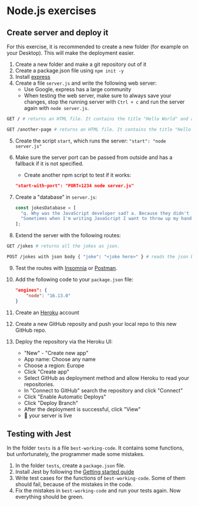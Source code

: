 # Node.js exercises

## Create server and deploy it

For this exercise, it is recommended to create a new folder (for example on your Desktop). This will make the deployment easier.

1. Create a new folder and make a git repository out of it
2. Create a package.json file using `npm init -y`
3. Install [express](https://www.npmjs.com/package/express)
4. Create a file `server.js` and write the following web server:
   - Use Google, express has a large community
   - When testing the web server, make sure to always save your changes, stop the running server with `Ctrl + c` and run the server again with `node server.js`.

```bash
GET / # returns an HTML file. It contains the title "Hello World" and a link to /another-page

GET /another-page # returns an HTML file. It contains the title "Hello Again" and a link to the home page (/).
```

5. Create the script `start`, which runs the server: `"start": "node server.js"`
6. Make sure the server port can be passed from outside and has a fallback if it is not specified.

   - Create another npm script to test if it works:

   ```json
   "start-with-port": "PORT=1234 node server.js"
   ```

7. Create a "database" in `server.js`:
   ```js
   const jokesDatabase = [
     "q. Why was the JavaScript developer sad? a. Because they didn't Node how to Express himself",
     "Sometimes when I'm writing JavaScript I want to throw up my hands and say 'this is bullshit!' but I can never remember what 'this' refers to.",
   ];
   ```
8. Extend the server with the following routes:

```bash
GET /jokes # returns all the jokes as json.

POST /jokes with json body { "joke": "<joke here>" } # reads the json body and adds the joke to the jokesDatabase. Remember to add the body parser.
```

9. Test the routes with [Insomnia](https://insomnia.rest/download) or [Postman](https://www.postman.com/downloads/).

10. Add the following code to your `package.json` file:

    ```json
    "engines": {
        "node": "16.13.0"
    }
    ```

11. Create an [Heroku](https://www.heroku.com/) account

12. Create a new GitHub reposity and push your local repo to this new GitHub repo.

13. Deploy the repository via the Heroku UI:
    - "New" - "Create new app"
    - App name: Choose any name
    - Choose a region: Europe
    - Click "Create app"
    - Select GitHub as deployment method and allow Heroku to read your repositories.
    - In "Connect to GitHub" search the repository and click "Connect"
    - Click "Enable Automatic Deploys"
    - Click "Deploy Branch"
    - After the deployment is successful, click "View"
    - :tada: your server is live

## Testing with Jest

In the folder `tests` is a file `best-working-code`. It contains some functions, but unfortunately, the programmer made some mistakes.

1. In the folder `tests`, create a `package.json` file.
2. Install Jest by following the [Getting started guide](https://jestjs.io/docs/getting-started)
3. Write test cases for the functions of `best-working-code`. Some of them should fail, because of the mistakes in the code.
4. Fix the mistakes in `best-working-code` and run your tests again. Now everything should be green.
